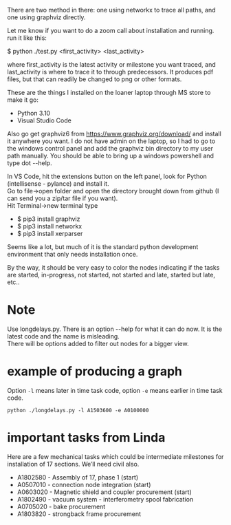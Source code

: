 There are two method in there: one using networkx to trace all paths, and one using graphviz directly.

Let me know if you want to do a zoom call about installation and running.
run it like this:

$ python ./test.py <first_activity> <last_activity>

where first_activity is the latest activity or milestone you want traced, and last_activity is where to trace it to through predecessors.
It produces pdf files, but that can readily be changed to png or other formats.

These are the things I installed on the loaner laptop through MS store to make it go:

 * Python 3.10
 * Visual Studio Code

Also go get graphviz6 from https://www.graphviz.org/download/ and install it anywhere you want.
I do not have admin on the laptop, so I had to go to the windows control panel and add the graphviz bin directory to my user path manually.
You should be able to bring up a windows powershell and type dot --help.

In VS Code, hit the extensions button on the left panel, look for Python (intellisense - pylance) and install it.  
Go to file->open folder and open the directory brought down from github (I can send you a zip/tar file if you want).  
Hit Terminal->new terminal
type 

 * $ pip3 install graphviz
 * $ pip3 install networkx
 * $ pip3 install xerparser

Seems like a lot, but much of it is the standard python development environment that only needs installation once. 

By the way, it should be very easy to color the nodes indicating if the tasks are started, in-progress, not started, not started and late, started but late, etc..

# Note

Use longdelays.py.   There is an option --help for what it can do now.
It is the latest code and the name is misleading.   
There will be options added to filter out nodes for a bigger view. 

# example of producing a graph

Option ```-l``` means later in time task code, option ```-e``` means earlier in time task code.

```
python ./longdelays.py -l A1503600 -e A0100000
```

# important tasks from Linda

Here are a few mechanical tasks which could be intermediate milestones for installation of 17 sections.  We’ll need civil also.

* A1802580 - Assembly of 17, phase 1 (start)
* A0507010 - connection node integration (start)
* A0603020 - Magnetic shield and coupler procurement (start)
* A1802490 - vacuum system - interferometry spool fabrication
* A0705020 - bake procurement
* A1803820 - strongback frame procurement


